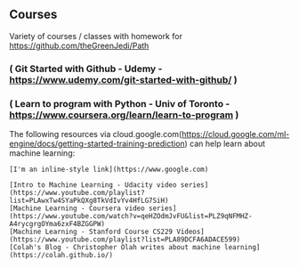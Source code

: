 
## Courses
Variety of courses / classes with homework for https://github.com/theGreenJedi/Path

### ( Git Started with Github - Udemy - https://www.udemy.com/git-started-with-github/ )

### ( Learn to program with Python - Univ of Toronto - https://www.coursera.org/learn/learn-to-program )

The following resources via cloud.google.com(https://cloud.google.com/ml-engine/docs/getting-started-training-prediction) can help learn about machine learning:

    [I'm an inline-style link](https://www.google.com)

    [Intro to Machine Learning - Udacity video series](https://www.youtube.com/playlist?list=PLAwxTw4SYaPkQXg8TkVdIvYv4HfLG7SiH)
    [Machine Learning - Coursera video series](https://www.youtube.com/watch?v=qeHZOdmJvFU&list=PLZ9qNFMHZ-A4rycgrgOYma6zxF4BZGGPW)
    [Machine Learning - Stanford Course CS229 Videos](https://www.youtube.com/playlist?list=PLA89DCFA6ADACE599)
    [Colah's Blog - Christopher Olah writes about machine learning](https://colah.github.io/)


